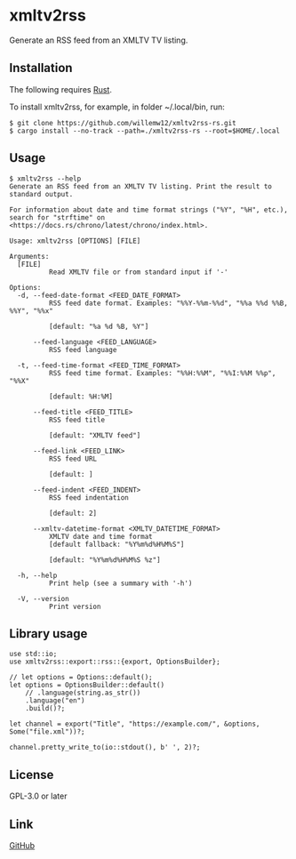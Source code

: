 xmltv2rss
=========

Generate an RSS feed from an XMLTV TV listing.


Installation
------------

The following requires [Rust](https://www.rust-lang.org/).

To install xmltv2rss, for example, in folder ~/.local/bin, run:

    $ git clone https://github.com/willemw12/xmltv2rss-rs.git
    $ cargo install --no-track --path=./xmltv2rss-rs --root=$HOME/.local


Usage
-----

    $ xmltv2rss --help
    Generate an RSS feed from an XMLTV TV listing. Print the result to standard output.
    
    For information about date and time format strings ("%Y", "%H", etc.), search for "strftime" on <https://docs.rs/chrono/latest/chrono/index.html>.
    
    Usage: xmltv2rss [OPTIONS] [FILE]
    
    Arguments:
      [FILE]
              Read XMLTV file or from standard input if '-'
    
    Options:
      -d, --feed-date-format <FEED_DATE_FORMAT>
              RSS feed date format. Examples: "%%Y-%%m-%%d", "%%a %%d %%B, %%Y", "%%x"
              
              [default: "%a %d %B, %Y"]
    
          --feed-language <FEED_LANGUAGE>
              RSS feed language
    
      -t, --feed-time-format <FEED_TIME_FORMAT>
              RSS feed time format. Examples: "%%H:%%M", "%%I:%%M %%p", "%%X"
              
              [default: %H:%M]
    
          --feed-title <FEED_TITLE>
              RSS feed title
              
              [default: "XMLTV feed"]
    
          --feed-link <FEED_LINK>
              RSS feed URL
              
              [default: ]
    
          --feed-indent <FEED_INDENT>
              RSS feed indentation
              
              [default: 2]
    
          --xmltv-datetime-format <XMLTV_DATETIME_FORMAT>
              XMLTV date and time format
              [default fallback: "%Y%m%d%H%M%S"]
              
              [default: "%Y%m%d%H%M%S %z"]
    
      -h, --help
              Print help (see a summary with '-h')
    
      -V, --version
              Print version

Library usage
-------------

    use std::io;
    use xmltv2rss::export::rss::{export, OptionsBuilder};
    
    // let options = Options::default();
    let options = OptionsBuilder::default()
        // .language(string.as_str())
        .language("en")
        .build()?;
    
    let channel = export("Title", "https://example.com/", &options, Some("file.xml"))?;
    
    channel.pretty_write_to(io::stdout(), b' ', 2)?;


License
-------

GPL-3.0 or later


Link
----

[GitHub](https://github.com/willemw12/xmltv2rss-rs)

